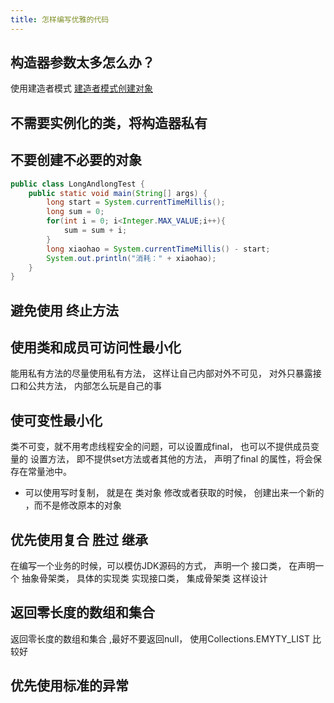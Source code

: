 ```yaml
---
title: 怎样编写优雅的代码
---
```

##  构造器参数太多怎么办？
使用建造者模式 [建造者模式创建对象](../../backendtechnology/design/15_builder.md)

## 不需要实例化的类，将构造器私有
## 不要创建不必要的对象

```java 
public class LongAndlongTest {
    public static void main(String[] args) {
        long start = System.currentTimeMillis();
        long sum = 0;
        for(int i = 0; i<Integer.MAX_VALUE;i++){
            sum = sum + i;
        }
        long xiaohao = System.currentTimeMillis() - start;
        System.out.println("消耗：" + xiaohao);
    }
}

```

## 避免使用 终止方法


## 使用类和成员可访问性最小化

能用私有方法的尽量使用私有方法， 这样让自己内部对外不可见， 对外只暴露接口和公共方法， 内部怎么玩是自己的事

## 使可变性最小化
类不可变，就不用考虑线程安全的问题，可以设置成final， 也可以不提供成员变量的 设置方法， 即不提供set方法或者其他的方法，
声明了final 的属性，将会保存在常量池中。

* 可以使用写时复制， 就是在 类对象 修改或者获取的时候， 创建出来一个新的 ，而不是修改原本的对象

## 优先使用复合 **胜过** 继承
在编写一个业务的时候，可以模仿JDK源码的方式， 声明一个 接口类， 在声明一个 抽象骨架类， 具体的实现类 实现接口类， 集成骨架类 这样设计

## 返回零长度的数组和集合 

返回零长度的数组和集合 ,最好不要返回null， 使用Collections.EMYTY_LIST  比较好


## 优先使用标准的异常
